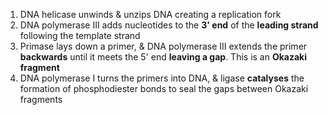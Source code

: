 
1. DNA helicase unwinds & unzips DNA creating a replication fork
2. DNA polymerase III adds nucleotides to the **3' end** of the **leading strand** following the template strand
3. Primase lays down a primer, & DNA polymerase III extends the primer **backwards** until it meets the 5' end **leaving a gap**. This is an **Okazaki fragment**
4. DNA polymerase I turns the primers into DNA, & ligase **catalyses** the formation of phosphodiester bonds to seal the gaps between Okazaki fragments
